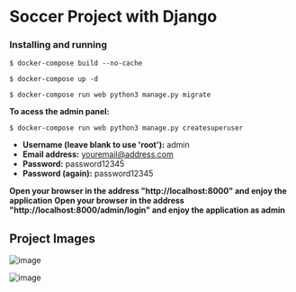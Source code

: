 # Soccer Project with Django #

### Installing and running ###

`$ docker-compose build --no-cache`

`$ docker-compose up -d`

`$ docker-compose run web python3 manage.py migrate`

**To acess the admin panel:**

`$ docker-compose run web python3 manage.py createsuperuser`

* **Username (leave blank to use 'root'):** admin
* **Email address:** youremail@address.com
* **Password:** password12345
* **Password (again):** password12345

**Open your browser in the address "http://localhost:8000" and enjoy the application**
**Open your browser in the address "http://localhost:8000/admin/login" and enjoy the application as admin**

## Project Images


![image](https://user-images.githubusercontent.com/12802340/200949960-1db9bed4-56fb-4da7-a6c0-4dbd96ee7164.png)

![image](https://user-images.githubusercontent.com/12802340/200950000-711ca9d8-54b7-4029-bf2c-782cc00bd216.png)
